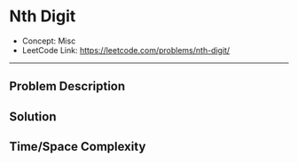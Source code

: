 # Nth Digit

- Concept: Misc
- LeetCode Link: https://leetcode.com/problems/nth-digit/

---

## Problem Description

## Solution

## Time/Space Complexity

